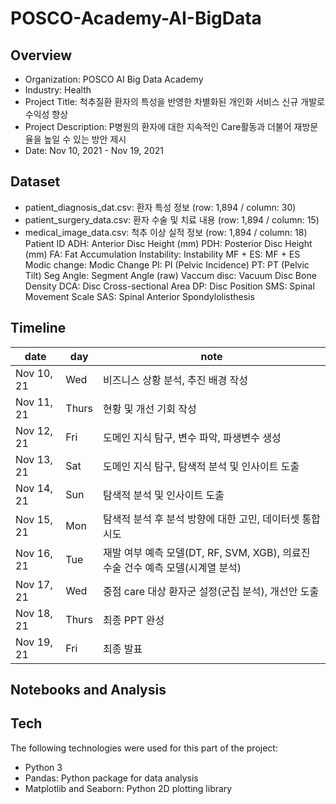 # POSCO-Academy-AI-BigData
## Overview
- Organization: POSCO AI Big Data Academy
- Industry: Health
- Project Title: 척추질환 환자의 특성을 반영한 차별화된 개인화 서비스 신규 개발로 수익성 향상
- Project Description: P병원의 환자에 대한 지속적인 Care활동과 더불어 재방문율을 높일 수 있는 방안 제시
- Date: Nov 10, 2021 - Nov 19, 2021

## Dataset
- patient_diagnosis_dat.csv: 환자 특성 정보 (row: 1,894 / column: 30)
- patient_surgery_data.csv: 환자 수술 및 치료 내용 (row: 1,894 / column: 15)
- medical_image_data.csv: 척추 이상 실적 정보 (row: 1,894 / column: 18)
Patient ID
ADH: Anterior Disc Height (mm)
PDH: Posterior Disc Height (mm)
FA: Fat Accumulation
Instability: Instability
MF + ES: MF + ES
Modic change: Modic Change
PI: PI (Pelvic Incidence)
PT: PT (Pelvic Tilt)
Seg Angle: Segment Angle (raw)
Vaccum disc: Vacuum Disc
Bone Density
DCA: Disc Cross-sectional Area
DP: Disc Position
SMS: Spinal Movement Scale
SAS: Spinal Anterior Spondylolisthesis


## Timeline

date | day | note
----- | ----- | -----
Nov 10, 21 | Wed | 비즈니스 상황 분석, 추진 배경 작성
Nov 11, 21 | Thurs | 현황 및 개선 기회 작성
Nov 12, 21 | Fri | 도메인 지식 탐구, 변수 파악, 파생변수 생성
Nov 13, 21 | Sat | 도메인 지식 탐구, 탐색적 분석 및 인사이트 도출
Nov 14, 21 | Sun | 탐색적 분석 및 인사이트 도출
Nov 15, 21 | Mon | 탐색적 분석 후 분석 방향에 대한 고민, 데이터셋 통합 시도
Nov 16, 21 | Tue | 재발 여부 예측 모델(DT, RF, SVM, XGB), 의료진 수술 건수 예측 모델(시계열 분석)
Nov 17, 21 | Wed | 중점 care 대상 환자군 설정(군집 분석), 개선안 도출
Nov 18, 21 | Thurs | 최종 PPT 완성
Nov 19, 21 | Fri | 최종 발표

## Notebooks and Analysis


## Tech
The following technologies were used for this part of the project:
- Python 3
- Pandas: Python package for data analysis
- Matplotlib and Seaborn: Python 2D plotting library
